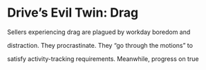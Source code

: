 # Drive’s Evil Twin: Drag

Sellers experiencing drag are plagued by workday boredom and

distraction. They procrastinate. They “go through the motions” to

satisfy activity-tracking requirements. Meanwhile, progress on true
